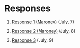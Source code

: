 # Responses

1) [Response 1 (Maroney)](https://Sarenaoberoi.github.io/Responses/maroney1) (July, 7)

2) [Response 2 (Maroney)](https://Sarenaoberoi.github.io/Responses/maroney2) (July, 8)

3) [Response 3](https://Sarenaoberoi.github.io/Responses/TF3) (July, 9)
